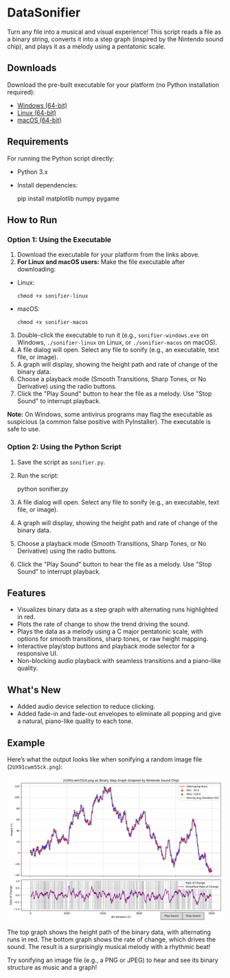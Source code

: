 # DataSonifier

Turn any file into a musical and visual experience! This script reads a file as a binary string, converts it into a step graph (inspired by the Nintendo sound chip), and plays it as a melody using a pentatonic scale.

## Downloads
Download the pre-built executable for your platform (no Python installation required):
- [Windows (64-bit)](https://github.com/EatPowerNode/DataSonifier/actions/runs/14323477970/artifacts/2899604744)
- [Linux (64-bit)](https://github.com/EatPowerNode/DataSonifier/actions/runs/14323477970/artifacts/2899600837)
- [macOS (64-bit)](https://github.com/EatPowerNode/DataSonifier/actions/runs/14323477970/artifacts/2899598746)

## Requirements
For running the Python script directly:
- Python 3.x
- Install dependencies:

  pip install matplotlib numpy pygame

## How to Run
### Option 1: Using the Executable
1. Download the executable for your platform from the links above.
2. **For Linux and macOS users:** Make the file executable after downloading:
 - Linux:
   ```
   chmod +x sonifier-linux
   ```
 - macOS:
   ```
   chmod +x sonifier-macos
   ```
3. Double-click the executable to run it (e.g., `sonifier-windows.exe` on Windows, `./sonifier-linux` on Linux, or `./sonifier-macos` on macOS).
4. A file dialog will open. Select any file to sonify (e.g., an executable, text file, or image).
5. A graph will display, showing the height path and rate of change of the binary data.
6. Choose a playback mode (Smooth Transitions, Sharp Tones, or No Derivative) using the radio buttons.
7. Click the "Play Sound" button to hear the file as a melody. Use "Stop Sound" to interrupt playback.

**Note:** On Windows, some antivirus programs may flag the executable as suspicious (a common false positive with PyInstaller). The executable is safe to use.

### Option 2: Using the Python Script
1. Save the script as `sonifier.py`.
2. Run the script:

   python sonifier.py

3. A file dialog will open. Select any file to sonify (e.g., an executable, text file, or image).
4. A graph will display, showing the height path and rate of change of the binary data.
5. Choose a playback mode (Smooth Transitions, Sharp Tones, or No Derivative) using the radio buttons.
6. Click the "Play Sound" button to hear the file as a melody. Use "Stop Sound" to interrupt playback.

## Features
- Visualizes binary data as a step graph with alternating runs highlighted in red.
- Plots the rate of change to show the trend driving the sound.
- Plays the data as a melody using a C major pentatonic scale, with options for smooth transitions, sharp tones, or raw height mapping.
- Interactive play/stop buttons and playback mode selector for a responsive UI.
- Non-blocking audio playback with seamless transitions and a piano-like quality.

## What's New
- Added audio device selection to reduce clicking.
- Added fade-in and fade-out envelopes to eliminate all popping and give a natural, piano-like quality to each tone.

## Example
Here’s what the output looks like when sonifying a random image file (`2UX91cwm55ck.png`):

![Example Output](example_screenshot.png)

The top graph shows the height path of the binary data, with alternating runs in red. The bottom graph shows the rate of change, which drives the sound. The result is a surprisingly musical melody with a rhythmic beat!

Try sonifying an image file (e.g., a PNG or JPEG) to hear and see its binary structure as music and a graph!

